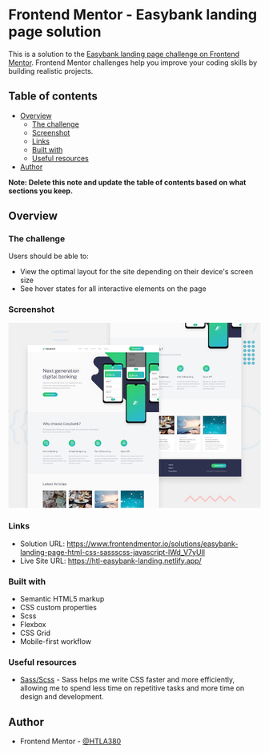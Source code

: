 # Frontend Mentor - Easybank landing page solution

This is a solution to the [Easybank landing page challenge on Frontend Mentor](https://www.frontendmentor.io/challenges/easybank-landing-page-WaUhkoDN). Frontend Mentor challenges help you improve your coding skills by building realistic projects.

## Table of contents

- [Overview](#overview)
  - [The challenge](#the-challenge)
  - [Screenshot](#screenshot)
  - [Links](#links)
  - [Built with](#built-with)
  - [Useful resources](#useful-resources)
- [Author](#author)

**Note: Delete this note and update the table of contents based on what sections you keep.**

## Overview

### The challenge

Users should be able to:

- View the optimal layout for the site depending on their device's screen size
- See hover states for all interactive elements on the page

### Screenshot

![](./desktop-preview.jpg)

### Links

- Solution URL: https://www.frontendmentor.io/solutions/easybank-landing-page-html-css-sassscss-javascript-lWd_V7yUIl
- Live Site URL: https://htl-easybank-landing.netlify.app/

### Built with

- Semantic HTML5 markup
- CSS custom properties
- Scss
- Flexbox
- CSS Grid
- Mobile-first workflow

### Useful resources

- [Sass/Scss](https://sass-lang.com/) - Sass helps me write CSS faster and more efficiently, allowing me to spend less time on repetitive tasks and more time on design and development.

## Author

- Frontend Mentor - [@HTLA380](https://www.frontendmentor.io/profile/HTLA380)
